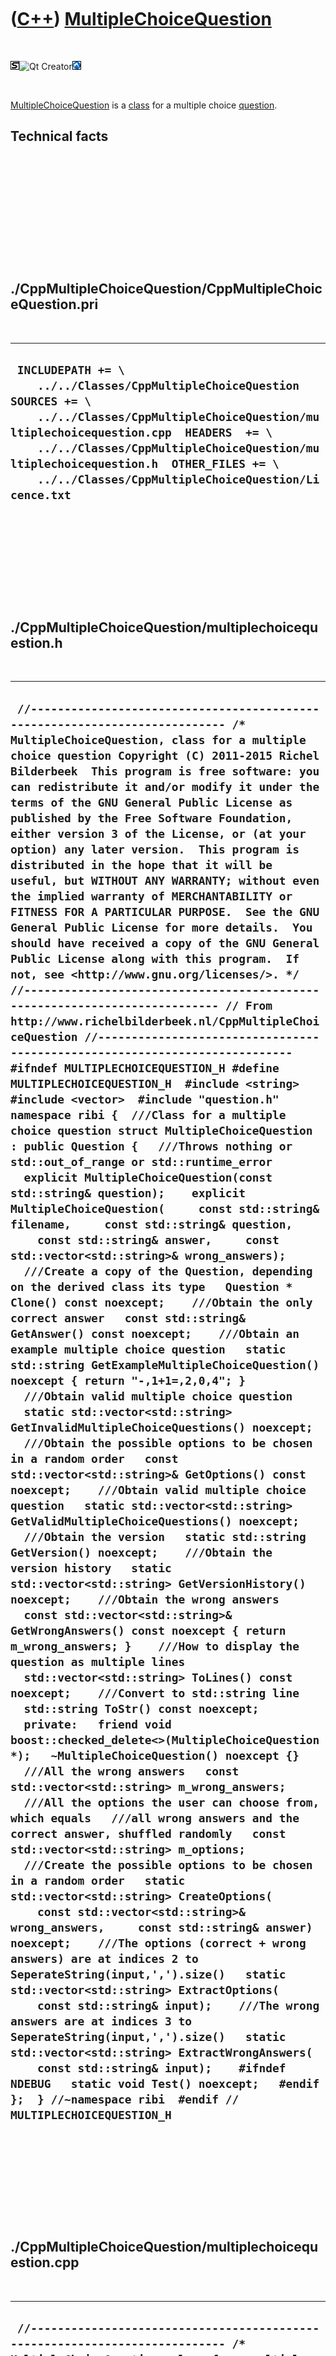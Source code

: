 
 

 

 

 

 

([C++](Cpp.md)) [MultipleChoiceQuestion](CppMultipleChoiceQuestion.md)
========================================================================

 

![STL](PicStl.png)![Qt
Creator](PicQtCreator.png)![Lubuntu](PicLubuntu.png)

 

[MultipleChoiceQuestion](CppMultipleChoiceQuestion.md) is a
[class](CppClass.md) for a multiple choice [question](CppQuestion.md).

Technical facts
---------------

 

 

 

 

 

 

./CppMultipleChoiceQuestion/CppMultipleChoiceQuestion.pri
---------------------------------------------------------

 

  --------------------------------------------------------------------------------------------------------------------------------------------------------------------------------------------------------------------------------------------------------------------------------------------------------------------
  ` INCLUDEPATH += \     ../../Classes/CppMultipleChoiceQuestion  SOURCES += \     ../../Classes/CppMultipleChoiceQuestion/multiplechoicequestion.cpp  HEADERS  += \     ../../Classes/CppMultipleChoiceQuestion/multiplechoicequestion.h  OTHER_FILES += \     ../../Classes/CppMultipleChoiceQuestion/Licence.txt`
  --------------------------------------------------------------------------------------------------------------------------------------------------------------------------------------------------------------------------------------------------------------------------------------------------------------------

 

 

 

 

 

./CppMultipleChoiceQuestion/multiplechoicequestion.h
----------------------------------------------------

 

  -------------------------------------------------------------------------------------------------------------------------------------------------------------------------------------------------------------------------------------------------------------------------------------------------------------------------------------------------------------------------------------------------------------------------------------------------------------------------------------------------------------------------------------------------------------------------------------------------------------------------------------------------------------------------------------------------------------------------------------------------------------------------------------------------------------------------------------------------------------------------------------------------------------------------------------------------------------------------------------------------------------------------------------------------------------------------------------------------------------------------------------------------------------------------------------------------------------------------------------------------------------------------------------------------------------------------------------------------------------------------------------------------------------------------------------------------------------------------------------------------------------------------------------------------------------------------------------------------------------------------------------------------------------------------------------------------------------------------------------------------------------------------------------------------------------------------------------------------------------------------------------------------------------------------------------------------------------------------------------------------------------------------------------------------------------------------------------------------------------------------------------------------------------------------------------------------------------------------------------------------------------------------------------------------------------------------------------------------------------------------------------------------------------------------------------------------------------------------------------------------------------------------------------------------------------------------------------------------------------------------------------------------------------------------------------------------------------------------------------------------------------------------------------------------------------------------------------------------------------------------------------------------------------------------------------------------------------------------------------------------------------------------------------------------------------------------------------------------------------------------------------------------------------------------------------------------------------------------------------------------------------------------------------------------------------------------------------------------------------------------------------------------------------------------------------------------------------------------------------------------------------------------------------------------------------------------------------------------------------------------------------------------------------------------------------------------------------------------------------------------------------------------------------------------------------------------------------------------------------------------------------------------------------------------------------------
  ` //--------------------------------------------------------------------------- /* MultipleChoiceQuestion, class for a multiple choice question Copyright (C) 2011-2015 Richel Bilderbeek  This program is free software: you can redistribute it and/or modify it under the terms of the GNU General Public License as published by the Free Software Foundation, either version 3 of the License, or (at your option) any later version.  This program is distributed in the hope that it will be useful, but WITHOUT ANY WARRANTY; without even the implied warranty of MERCHANTABILITY or FITNESS FOR A PARTICULAR PURPOSE.  See the GNU General Public License for more details.  You should have received a copy of the GNU General Public License along with this program.  If not, see <http://www.gnu.org/licenses/>. */ //--------------------------------------------------------------------------- // From http://www.richelbilderbeek.nl/CppMultipleChoiceQuestion //--------------------------------------------------------------------------- #ifndef MULTIPLECHOICEQUESTION_H #define MULTIPLECHOICEQUESTION_H  #include <string> #include <vector>  #include "question.h"  namespace ribi {  ///Class for a multiple choice question struct MultipleChoiceQuestion : public Question {   ///Throws nothing or std::out_of_range or std::runtime_error   explicit MultipleChoiceQuestion(const std::string& question);    explicit MultipleChoiceQuestion(     const std::string& filename,     const std::string& question,     const std::string& answer,     const std::vector<std::string>& wrong_answers);    ///Create a copy of the Question, depending on the derived class its type   Question * Clone() const noexcept;    ///Obtain the only correct answer   const std::string& GetAnswer() const noexcept;    ///Obtain an example multiple choice question   static std::string GetExampleMultipleChoiceQuestion() noexcept { return "-,1+1=,2,0,4"; }    ///Obtain valid multiple choice question   static std::vector<std::string> GetInvalidMultipleChoiceQuestions() noexcept;    ///Obtain the possible options to be chosen in a random order   const std::vector<std::string>& GetOptions() const noexcept;    ///Obtain valid multiple choice question   static std::vector<std::string> GetValidMultipleChoiceQuestions() noexcept;    ///Obtain the version   static std::string GetVersion() noexcept;    ///Obtain the version history   static std::vector<std::string> GetVersionHistory() noexcept;    ///Obtain the wrong answers   const std::vector<std::string>& GetWrongAnswers() const noexcept { return m_wrong_answers; }    ///How to display the question as multiple lines   std::vector<std::string> ToLines() const noexcept;    ///Convert to std::string line   std::string ToStr() const noexcept;    private:   friend void boost::checked_delete<>(MultipleChoiceQuestion *);   ~MultipleChoiceQuestion() noexcept {}    ///All the wrong answers   const std::vector<std::string> m_wrong_answers;    ///All the options the user can choose from, which equals   ///all wrong answers and the correct answer, shuffled randomly   const std::vector<std::string> m_options;    ///Create the possible options to be chosen in a random order   static std::vector<std::string> CreateOptions(     const std::vector<std::string>& wrong_answers,     const std::string& answer) noexcept;    ///The options (correct + wrong answers) are at indices 2 to SeperateString(input,',').size()   static std::vector<std::string> ExtractOptions(     const std::string& input);    ///The wrong answers are at indices 3 to SeperateString(input,',').size()   static std::vector<std::string> ExtractWrongAnswers(     const std::string& input);    #ifndef NDEBUG   static void Test() noexcept;   #endif  };  } //~namespace ribi  #endif // MULTIPLECHOICEQUESTION_H`
  -------------------------------------------------------------------------------------------------------------------------------------------------------------------------------------------------------------------------------------------------------------------------------------------------------------------------------------------------------------------------------------------------------------------------------------------------------------------------------------------------------------------------------------------------------------------------------------------------------------------------------------------------------------------------------------------------------------------------------------------------------------------------------------------------------------------------------------------------------------------------------------------------------------------------------------------------------------------------------------------------------------------------------------------------------------------------------------------------------------------------------------------------------------------------------------------------------------------------------------------------------------------------------------------------------------------------------------------------------------------------------------------------------------------------------------------------------------------------------------------------------------------------------------------------------------------------------------------------------------------------------------------------------------------------------------------------------------------------------------------------------------------------------------------------------------------------------------------------------------------------------------------------------------------------------------------------------------------------------------------------------------------------------------------------------------------------------------------------------------------------------------------------------------------------------------------------------------------------------------------------------------------------------------------------------------------------------------------------------------------------------------------------------------------------------------------------------------------------------------------------------------------------------------------------------------------------------------------------------------------------------------------------------------------------------------------------------------------------------------------------------------------------------------------------------------------------------------------------------------------------------------------------------------------------------------------------------------------------------------------------------------------------------------------------------------------------------------------------------------------------------------------------------------------------------------------------------------------------------------------------------------------------------------------------------------------------------------------------------------------------------------------------------------------------------------------------------------------------------------------------------------------------------------------------------------------------------------------------------------------------------------------------------------------------------------------------------------------------------------------------------------------------------------------------------------------------------------------------------------------------------------------------------------------------------------------

 

 

 

 

 

./CppMultipleChoiceQuestion/multiplechoicequestion.cpp
------------------------------------------------------

 

  ------------------------------------------------------------------------------------------------------------------------------------------------------------------------------------------------------------------------------------------------------------------------------------------------------------------------------------------------------------------------------------------------------------------------------------------------------------------------------------------------------------------------------------------------------------------------------------------------------------------------------------------------------------------------------------------------------------------------------------------------------------------------------------------------------------------------------------------------------------------------------------------------------------------------------------------------------------------------------------------------------------------------------------------------------------------------------------------------------------------------------------------------------------------------------------------------------------------------------------------------------------------------------------------------------------------------------------------------------------------------------------------------------------------------------------------------------------------------------------------------------------------------------------------------------------------------------------------------------------------------------------------------------------------------------------------------------------------------------------------------------------------------------------------------------------------------------------------------------------------------------------------------------------------------------------------------------------------------------------------------------------------------------------------------------------------------------------------------------------------------------------------------------------------------------------------------------------------------------------------------------------------------------------------------------------------------------------------------------------------------------------------------------------------------------------------------------------------------------------------------------------------------------------------------------------------------------------------------------------------------------------------------------------------------------------------------------------------------------------------------------------------------------------------------------------------------------------------------------------------------------------------------------------------------------------------------------------------------------------------------------------------------------------------------------------------------------------------------------------------------------------------------------------------------------------------------------------------------------------------------------------------------------------------------------------------------------------------------------------------------------------------------------------------------------------------------------------------------------------------------------------------------------------------------------------------------------------------------------------------------------------------------------------------------------------------------------------------------------------------------------------------------------------------------------------------------------------------------------------------------------------------------------------------------------------------------------------------------------------------------------------------------------------------------------------------------------------------------------------------------------------------------------------------------------------------------------------------------------------------------------------------------------------------------------------------------------------------------------------------------------------------------------------------------------------------------------------------------------------------------------------------------------------------------------------------------------------------------------------------------------------------------------------------------------------------------------------------------------------------------------------------------------------------------------------------------------------------------------------------------------------------------------------------------------------------------------------------------------------------------------------------------------------------------------------------------------------------------------------------------------------------------------------------------------------------------------------------------------------------------------------------------------------------------------------------------------------------------------------------------------------------------------------------------------------------------------------------------------------------------------------------------------------------------------------------------------------------------------------------------------------------------------------------------------------------------------------------------------------------------------------------------------------------------------------------------------------------------------------------------------------------------------------------------------------------------------------------------------------------------------------------------------------------------------------------------------------------------------------------------------------------------------------------------------------------------------------------------------------------------------------------------------------------------------------------------------------------------------------------------------------------------------------------------------------------------------------------------------------------------------------------------------------------------------------------------------------------------------------------------------------------------------------------------------------------------------------------------------------------------------------------------------------------------------------------------------------------------------------------------------------------------------------------------------------------------------------------------------------------------------------------------------------------------------------------------------------------------------------------------------------------------------------------------------------------------------------------------------------------------------------------------------------------------------------------------------------------------------------------------------------------------------------------------------------------------------------------------------------------------------------------------------------------------------------------------------------------------------------------------------------------------------------------------------------------------------------------------------------------------------------------------------------------------------------------------------------------------------------------------------------------------------------------------------------------------------------------------------------------------------------------------------------------------------------------------------------------------------------------------------------------------------------------------------------------------------------------------------------------------------------------------------------------------------------------------------------------------------------------------------------------------------------------------------------------------------------------------------------------------------------------------------------------------------------------------------------------------------------------------------------------------------------------------------------------------------------------------------------------------------------------------------------------------------------------------------------------------------------------------------------------------------------------------------------------------------------------------------------------------------------------------------------------------------------------------------------------------------------------------------------------------------------------------------------------------------------------------------------------------------------------------------------------------------------------------------------------------------------------------------------------------------------------------------------------------------------------------------------------------------------------------------------------------------------------------------------------------------------------------------------------------------------------------------------------------------------------------------------------------------------------------------------------------------------------------------------------------------------------------------------------------------------------------------------------------------------------------------------------------------------------------------------------------------------------------------------------------------------------------------------------------------------------------------------------------------------------------------------------------------------------------------------------------------------------------------------------------------------------------------------------------------------------------------------------------------------------------------------------------------------------------------------------------------------------------------------------------------------------------------------------------------------------------------------------------------------------------------------------------------------------------------------------------------------------------------------------------------------------------------------------------------------------------------------------------------------------------------------------------------------------------------------------------------------------------------------------------------------------------------------------------------------------------------------------------------------------------------------------------------------------------------------------------------------------------------------------------------------------------------------------------------------------------------------------------------------------------------------------------------------------------------------------------------------------------------------------------------------------------------------------------------------------------------------------------------------------------------------------------------
  ` //--------------------------------------------------------------------------- /* MultipleChoiceQuestion, class for a multiple choice question Copyright (C) 2011-2015 Richel Bilderbeek  This program is free software: you can redistribute it and/or modify it under the terms of the GNU General Public License as published by the Free Software Foundation, either version 3 of the License, or (at your option) any later version.  This program is distributed in the hope that it will be useful, but WITHOUT ANY WARRANTY; without even the implied warranty of MERCHANTABILITY or FITNESS FOR A PARTICULAR PURPOSE.  See the GNU General Public License for more details.  You should have received a copy of the GNU General Public License along with this program.  If not, see <http://www.gnu.org/licenses/>. */ //--------------------------------------------------------------------------- // From http://www.richelbilderbeek.nl/CppMultipleChoiceQuestion //--------------------------------------------------------------------------- #pragma GCC diagnostic push #pragma GCC diagnostic ignored "-Weffc++" #pragma GCC diagnostic ignored "-Wunused-local-typedefs" #include "multiplechoicequestion.h"  #include <algorithm> #include <cassert> #include <sstream> #include <boost/algorithm/string/split.hpp> #include <boost/scoped_ptr.hpp>  #include "container.h" #include "fileio.h" #include "imagecanvas.h" #include "testtimer.h" #include "trace.h" #pragma GCC diagnostic pop  ribi::MultipleChoiceQuestion::MultipleChoiceQuestion(const std::string& question)   : Question(       Container().SeperateString(question,',').at(0),       Container().SeperateString(question,',').at(1),       { Container().SeperateString(question,',').at(2) }),     m_wrong_answers(ExtractWrongAnswers(question)),     m_options(ExtractOptions(question)) {   #ifndef NDEBUG   Test();   #endif   if (question.empty())   {     throw std::logic_error("A multiple choice question must contain text");   }   if (question[0] == ',')   {     throw std::logic_error("A multiple choice question must not start with a comma");   }   if (question[question.size() - 1] == ',')   {     throw std::logic_error("A multiple choice question must not end with a comma");   }   if (question.find(",,") != std::string::npos)   {     throw std::logic_error("A multiple choice question cannot contain two consecutive commas");   } }  ribi::MultipleChoiceQuestion::MultipleChoiceQuestion(   const std::string& filename,   const std::string& question,   const std::string& answer,   const std::vector<std::string>& wrong_answers) : Question(filename,question, {answer} ),   m_wrong_answers(wrong_answers),   m_options(CreateOptions(wrong_answers,answer)) {   #ifndef NDEBUG   Test();   #endif   //assert(!filename.empty() && "Filename must not be empty");   //assert(FileExists(filename) == true && "File must exists");   //assert(!question.empty() && "MultipleChoiceQuestion must not be empty");   //assert(!correct_answer.empty() && "Correct answer must not be empty");   if (this->GetWrongAnswers().empty())   {     throw std::logic_error("a MultipleChoiceQuestion must have at least one incorrect option");   }    assert(!GetCorrectAnswers().empty() && "There must be a correct answer");   assert(!GetWrongAnswers().empty() && "Wrong answers must not be empty");    //Why did I put this max here? I think this is something that might be constrained by a GUI only   //assert(wrong_answers.size() <= 5 && "There is a maximum of five wrong answers"); }  ribi::Question * ribi::MultipleChoiceQuestion::Clone() const noexcept {   return new MultipleChoiceQuestion(     this->GetFilename(),     this->GetQuestion(),     this->GetAnswer(),     this->GetWrongAnswers()); }  const std::string& ribi::MultipleChoiceQuestion::GetAnswer() const noexcept {   assert(!GetCorrectAnswers().empty());   return GetCorrectAnswers()[0]; }  std::vector<std::string> ribi::MultipleChoiceQuestion::CreateOptions(   const std::vector<std::string>& wrong_answers,   const std::string& answer) noexcept {   std::vector<std::string> v = wrong_answers;   v.push_back(answer);   std::random_shuffle(std::begin(v),std::end(v));   return v; }  std::vector<std::string> ribi::MultipleChoiceQuestion::ExtractOptions(const std::string& input) {   const auto v = Container().SeperateString(input,',');   std::vector<std::string> w;   std::copy(v.begin() + 2,v.end(),std::back_inserter(w));   std::random_shuffle(w.begin(),w.end());   return w; }  std::vector<std::string> ribi::MultipleChoiceQuestion::ExtractWrongAnswers(const std::string& input) {   const auto v = Container().SeperateString(input,',');   if (v.size() < 4)   {     throw std::logic_error(       "A multiple choice question must contain at least four elements:"       "[0] image,"       "[1] question,"       "[2] answer,"       "[3-x] incorrect answers");   }   std::vector<std::string> w;   std::copy(v.begin() + 3,v.end(),std::back_inserter(w));   return w; }  std::vector<std::string> ribi::MultipleChoiceQuestion::GetInvalidMultipleChoiceQuestions() noexcept {   return {     "-,1+1=,2", //No incorrect options     "-,1+1=",   //No answer     "-",        //No question     "tmp.png",  //No question     "",         //Nothing     ",tmp.png,1+1=,2,1", //Start with comma     "tmp.png,,1+1=,2,1", //Two consecutive comma's     "tmp.png,1+1=,,2,1", //Two consecutive comma's     "tmp.png,1+1=,2,,1", //Two consecutive comma's     "tmp.png,1+1=,2,1,", //End with comma     ",tmp.png,1+1=,2,1,", //Start and end with comma     ",,tmp.png,1+1=,2,1,",     ",tmp.png,,1+1=,2,1,",     ",tmp.png,1+1=,,2,1,",     ",tmp.png,1+1=,2,,1,",     ",tmp.png,1+1=,2,1,,",     ",",     ",,",     ",,,",     ",,,,",     ",,,,,",     ",,,,,,"   }; }  const std::vector<std::string>& ribi::MultipleChoiceQuestion::GetOptions() const noexcept {   return m_options; }  std::vector<std::string> ribi::MultipleChoiceQuestion::GetValidMultipleChoiceQuestions() noexcept {   return {     "-,1+1=,2,1",     "tmp.png,1+1=,2,1",     "-,1+1=,2,1,0,3,4,5,6,7,8,9,0"   }; }  std::string ribi::MultipleChoiceQuestion::GetVersion() noexcept {   return "1.2"; }  std::vector<std::string> ribi::MultipleChoiceQuestion::GetVersionHistory() noexcept {   return {     "2011-06-27: version 1.0: initial version",     "2011-09-16: version 1.1: allow parsing from std::string"     "2013-09-26: version 1.2: added testing"   }; }  #ifndef NDEBUG void ribi::MultipleChoiceQuestion::Test() noexcept {   {     static bool is_tested{false};     if (is_tested) return;     is_tested = true;   }   {     Container();     ribi::fileio::FileIo();     ImageCanvas::Test();   }   const TestTimer test_timer(__func__,__FILE__,1.0);   try   {     const boost::scoped_ptr<MultipleChoiceQuestion> q {       new MultipleChoiceQuestion(         MultipleChoiceQuestion::GetExampleMultipleChoiceQuestion()       )     };     assert(q);   }   catch (std::exception& e)   {     assert("MultipleChoiceQuestion::GetExampleMultipleChoiceQuestion()"         && "must yield a valid MultipleChoiceQuestion");   }   //Test valid multiple choice questions for validity   {     const std::vector<std::string> valid { GetValidMultipleChoiceQuestions() };     for (const std::string& s: valid)     {       try       {         boost::scoped_ptr<MultipleChoiceQuestion> q { new MultipleChoiceQuestion(s) };         assert(q); //To make the compiler happy         //OK       }       catch (std::exception& e)       {         TRACE("ERROR");         TRACE(s);         assert(!"Valid questions must be accepted");       }     }   }   //Test invalid multiple choice questions for invalidity   {     const std::vector<std::string> invalid { GetInvalidMultipleChoiceQuestions()  };     for (const std::string& s: invalid)     {       try       {         const boost::scoped_ptr<MultipleChoiceQuestion> q { new MultipleChoiceQuestion(s) };         TRACE("ERROR");         TRACE(s);         assert(!"Invalid questions must be rejected");       }       catch (std::exception& e)       {         //OK       }     }   }   //Test simple get/set   {     const std::string filename = "-";     const std::string question = "1+1=";     const std::string answer = "2";     const std::vector<std::string> wrong_answers { "chicken", "cow" };     const boost::scoped_ptr<MultipleChoiceQuestion> q { new MultipleChoiceQuestion(filename,question,answer,wrong_answers) };     assert(q->GetFilename() == filename);     assert(q->GetQuestion() == question);     assert(q->GetAnswer() == answer);     assert(q->GetWrongAnswers() == wrong_answers);     assert(q->GetOptions().size() == wrong_answers.size() + 1); //The options are the incorrect answers and the correct answer(s)     assert(q->IsCorrect(answer));     assert(!q->IsCorrect(wrong_answers.at(0)));     assert(!q->IsCorrect(wrong_answers.at(1)));   }   //Test conversion std::string to MultipleChoiceQuestion and back   {     const std::vector<std::string> valid { GetValidMultipleChoiceQuestions() };     for (const std::string& s: valid)     {       const boost::scoped_ptr<MultipleChoiceQuestion> q { new MultipleChoiceQuestion(s) };       assert(s == q->ToStr());     }   }   //Test that ToLines always yields the same result   {     const std::vector<std::string> valid { GetValidMultipleChoiceQuestions() };     for (const std::string& s: valid)     {       const boost::scoped_ptr<MultipleChoiceQuestion> q { new MultipleChoiceQuestion(s) };       const std::vector<std::string> v { q->ToLines() };       const std::vector<std::string> w { q->ToLines() };       assert(v == w);     }   } } #endif  std::vector<std::string> ribi::MultipleChoiceQuestion::ToLines() const noexcept {   std::vector<std::string> question_lines;   question_lines.push_back(this->GetQuestion());   question_lines.push_back("");   const std::vector<std::string> w { this->GetOptions() };    int i=0;   for (const std::string& s: w)   {     std::stringstream t;     t << '[' << i << "] " << s;     question_lines.push_back(t.str());     ++i;   }    const int screen_rows { 23 };   const int question_rows { static_cast<int>(question_lines.size()) };   const int n_rows { screen_rows - question_rows };    std::vector<std::string> lines;    if (!GetFilename().empty())   {     int n_cols = 78;      while (1)     {       const boost::shared_ptr<ImageCanvas> canvas {         new ImageCanvas(GetFilename(),n_cols)       };       if (canvas->GetHeight() > n_rows)       {         --n_cols;       }       else       {         lines = canvas->ToStrings();         break;       }       if (n_cols == 5) break;     }   }   std::copy(question_lines.begin(),question_lines.end(),std::back_inserter(lines));   return lines; }  std::string ribi::MultipleChoiceQuestion::ToStr() const noexcept {   //Concatenate the correct answer   assert(!this->GetCorrectAnswers().empty());   std::string correct_answers_str;   for (const std::string s: this->GetCorrectAnswers()) { correct_answers_str += s + "/"; }   assert(!correct_answers_str.empty());   correct_answers_str.resize(correct_answers_str.size() - 1);    std::string s     = this->GetFilename()     + "," + this->GetQuestion()     + "," + correct_answers_str     + ",";   for (const std::string t: this->GetWrongAnswers()) { s += t + ","; }   //Remove tailing comma   assert(!s.empty());   s.resize(s.size() - 1);   return s; }`
  ------------------------------------------------------------------------------------------------------------------------------------------------------------------------------------------------------------------------------------------------------------------------------------------------------------------------------------------------------------------------------------------------------------------------------------------------------------------------------------------------------------------------------------------------------------------------------------------------------------------------------------------------------------------------------------------------------------------------------------------------------------------------------------------------------------------------------------------------------------------------------------------------------------------------------------------------------------------------------------------------------------------------------------------------------------------------------------------------------------------------------------------------------------------------------------------------------------------------------------------------------------------------------------------------------------------------------------------------------------------------------------------------------------------------------------------------------------------------------------------------------------------------------------------------------------------------------------------------------------------------------------------------------------------------------------------------------------------------------------------------------------------------------------------------------------------------------------------------------------------------------------------------------------------------------------------------------------------------------------------------------------------------------------------------------------------------------------------------------------------------------------------------------------------------------------------------------------------------------------------------------------------------------------------------------------------------------------------------------------------------------------------------------------------------------------------------------------------------------------------------------------------------------------------------------------------------------------------------------------------------------------------------------------------------------------------------------------------------------------------------------------------------------------------------------------------------------------------------------------------------------------------------------------------------------------------------------------------------------------------------------------------------------------------------------------------------------------------------------------------------------------------------------------------------------------------------------------------------------------------------------------------------------------------------------------------------------------------------------------------------------------------------------------------------------------------------------------------------------------------------------------------------------------------------------------------------------------------------------------------------------------------------------------------------------------------------------------------------------------------------------------------------------------------------------------------------------------------------------------------------------------------------------------------------------------------------------------------------------------------------------------------------------------------------------------------------------------------------------------------------------------------------------------------------------------------------------------------------------------------------------------------------------------------------------------------------------------------------------------------------------------------------------------------------------------------------------------------------------------------------------------------------------------------------------------------------------------------------------------------------------------------------------------------------------------------------------------------------------------------------------------------------------------------------------------------------------------------------------------------------------------------------------------------------------------------------------------------------------------------------------------------------------------------------------------------------------------------------------------------------------------------------------------------------------------------------------------------------------------------------------------------------------------------------------------------------------------------------------------------------------------------------------------------------------------------------------------------------------------------------------------------------------------------------------------------------------------------------------------------------------------------------------------------------------------------------------------------------------------------------------------------------------------------------------------------------------------------------------------------------------------------------------------------------------------------------------------------------------------------------------------------------------------------------------------------------------------------------------------------------------------------------------------------------------------------------------------------------------------------------------------------------------------------------------------------------------------------------------------------------------------------------------------------------------------------------------------------------------------------------------------------------------------------------------------------------------------------------------------------------------------------------------------------------------------------------------------------------------------------------------------------------------------------------------------------------------------------------------------------------------------------------------------------------------------------------------------------------------------------------------------------------------------------------------------------------------------------------------------------------------------------------------------------------------------------------------------------------------------------------------------------------------------------------------------------------------------------------------------------------------------------------------------------------------------------------------------------------------------------------------------------------------------------------------------------------------------------------------------------------------------------------------------------------------------------------------------------------------------------------------------------------------------------------------------------------------------------------------------------------------------------------------------------------------------------------------------------------------------------------------------------------------------------------------------------------------------------------------------------------------------------------------------------------------------------------------------------------------------------------------------------------------------------------------------------------------------------------------------------------------------------------------------------------------------------------------------------------------------------------------------------------------------------------------------------------------------------------------------------------------------------------------------------------------------------------------------------------------------------------------------------------------------------------------------------------------------------------------------------------------------------------------------------------------------------------------------------------------------------------------------------------------------------------------------------------------------------------------------------------------------------------------------------------------------------------------------------------------------------------------------------------------------------------------------------------------------------------------------------------------------------------------------------------------------------------------------------------------------------------------------------------------------------------------------------------------------------------------------------------------------------------------------------------------------------------------------------------------------------------------------------------------------------------------------------------------------------------------------------------------------------------------------------------------------------------------------------------------------------------------------------------------------------------------------------------------------------------------------------------------------------------------------------------------------------------------------------------------------------------------------------------------------------------------------------------------------------------------------------------------------------------------------------------------------------------------------------------------------------------------------------------------------------------------------------------------------------------------------------------------------------------------------------------------------------------------------------------------------------------------------------------------------------------------------------------------------------------------------------------------------------------------------------------------------------------------------------------------------------------------------------------------------------------------------------------------------------------------------------------------------------------------------------------------------------------------------------------------------------------------------------------------------------------------------------------------------------------------------------------------------------------------------------------------------------------------------------------------------------------------------------------------------------------------------------------------------------------------------------------------------------------------------------------------------------------------------------------------------------------------

 

 

 

 

 

 

This page has been created by the [tool](Tools.md)
[CodeToHtml](ToolCodeToHtml.md)
